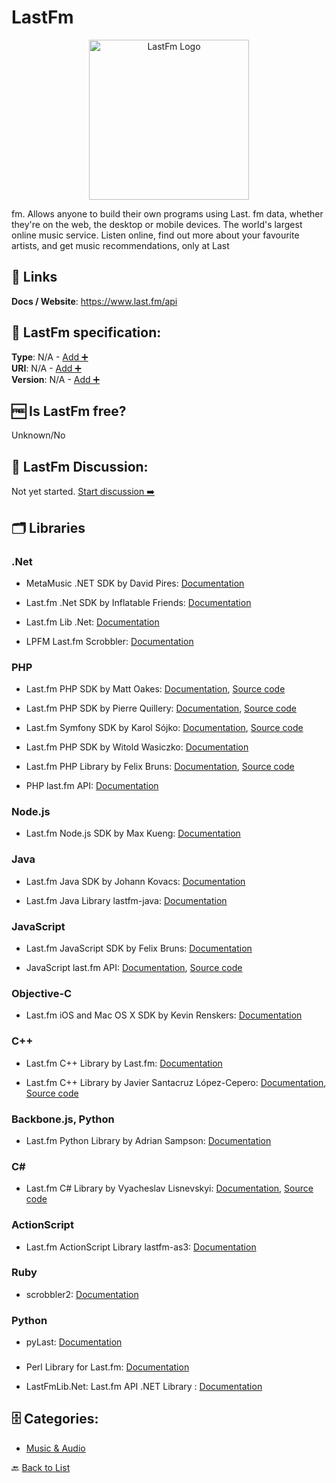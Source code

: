# LastFm
<p align="center">
    <img width="256" src="https://raw.githubusercontent.com/apis-list/apis-list/main/apis/lastfm/logo_256x256.png" alt="LastFm Logo"/>
</p>
fm. Allows anyone to build their own programs using Last. fm data, whether they&#x27;re on the web, the desktop or mobile devices. The world&#x27;s largest online music service. Listen online, find out more about your favourite artists, and get music recommendations, only at Last

##  🔗 Links
**Docs / Website**: https://www.last.fm/api

## 🧬 LastFm specification:
**Type**: N/A - [Add ➕](https://github.com/apis-list/apis-list/edit/main/apis-list.yaml)  
**URI**: N/A - [Add ➕](https://github.com/apis-list/apis-list/edit/main/apis-list.yaml)  
**Version**: N/A - [Add ➕](https://github.com/apis-list/apis-list/edit/main/apis-list.yaml)

## 🆓 Is LastFm free?
 Unknown/No 

## 💬 LastFm Discussion:
Not yet started. [Start discussion ➡️](https://github.com/apis-list/apis-list/discussions/new)

## 🗂️ Libraries
### .Net
- MetaMusic .NET SDK by David Pires: [Documentation](https://github.com/Davidblkx/MetaMusic)

- Last.fm .Net SDK by Inflatable Friends: [Documentation](https://github.com/inflatablefriends/lastfm)

- Last.fm Lib .Net: [Documentation](http://lastfmlibnet.sourceforge.net/)

- LPFM Last.fm Scrobbler: [Documentation](http://lpfm.codeplex.com/)

### PHP
- Last.fm PHP SDK by Matt Oakes: [Documentation](https://packagist.org/packages/matto1990/lastfm-api), [Source code](https://github.com/matto1990/PHP-Last.fm-API)

- Last.fm PHP SDK by Pierre Quillery: [Documentation](https://packagist.org/packages/dandelionmood/lastfm), [Source code](https://github.com/dandelionmood/php-lastfm)

- Last.fm Symfony SDK by Karol Sójko: [Documentation](https://packagist.org/packages/binarythinking/lastfm-bundle), [Source code](https://github.com/karolsojko/BinaryThinkingLastfmBundle)

- Last.fm PHP SDK by Witold Wasiczko: [Documentation](https://github.com/snapshotpl/LastFmClient)

- Last.fm PHP Library by Felix Bruns: [Documentation](http://lastfm.felixbruns.de/php-last.fm-api/), [Source code](https://github.com/fxb/php-last.fm-api)

- PHP last.fm API: [Documentation](https://github.com/fxb/php-last.fm-api)

### Node.js
- Last.fm Node.js SDK by Max Kueng: [Documentation](https://github.com/maxkueng/node-lastfmapi)

### Java
- Last.fm Java SDK by Johann Kovacs: [Documentation](https://github.com/jkovacs/lastfm-java)

- Last.fm Java Library lastfm-java: [Documentation](https://code.google.com/p/lastfm-java/)

### JavaScript
- Last.fm JavaScript SDK by Felix Bruns: [Documentation](https://github.com/fxb/javascript-last.fm-api)

- JavaScript last.fm API: [Documentation](http://lastfm.felixbruns.de/javascript-last.fm-api/), [Source code](https://github.com/fxb/javascript-last.fm-api)

### Objective-C
- Last.fm iOS and Mac OS X SDK by Kevin Renskers: [Documentation](https://github.com/gangverk/LastFm)

### C++
- Last.fm C++ Library by Last.fm: [Documentation](https://github.com/lastfm/libmoost)

- Last.fm C++ Library by Javier Santacruz López-Cepero: [Documentation](https://www.openhub.net/p/liblfm), [Source code](http://sourceforge.net/projects/liblfm/)

### Backbone.js, Python
- Last.fm Python Library by Adrian Sampson: [Documentation](https://github.com/sampsyo/pylastfp)

### C#
- Last.fm C# Library by Vyacheslav Lisnevskyi: [Documentation](https://github.com/VLisnevskiy/Last.fm.API/blob/master/README.md), [Source code](https://github.com/VLisnevskiy/Last.fm.API)

### ActionScript
- Last.fm ActionScript Library lastfm-as3: [Documentation](https://code.google.com/p/lastfm-as3/)

### Ruby
- scrobbler2: [Documentation](https://github.com/gingerhendrix/scrobbler2/tree/master)

### Python
- pyLast: [Documentation](https://code.google.com/p/pylast/)

### 
- Perl Library for Last.fm: [Documentation](http://search.cpan.org/~nilsonsfj/WebService-Audioscrobbler-0.07/lib/WebService/Audioscrobbler.pm)

- LastFmLib.Net: Last.fm API .NET Library : [Documentation](http://lastfmlibnet.de.vu/)


## 🗄️ Categories:
- [Music & Audio](https://github.com/apis-list/apis-list#music--audio-)

🔙  [Back to List](https://github.com/apis-list/apis-list)
